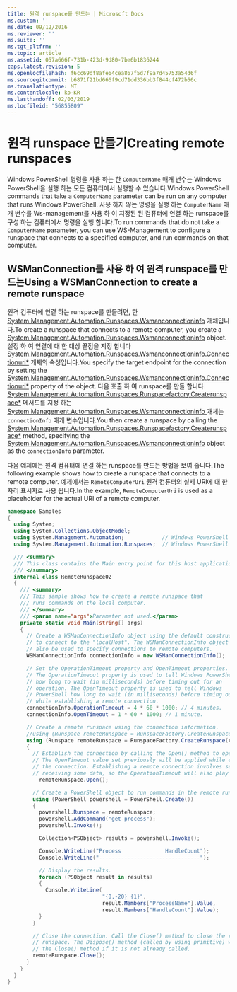 ```yaml
---
title: 원격 runspace를 만드는 | Microsoft Docs
ms.custom: ''
ms.date: 09/12/2016
ms.reviewer: ''
ms.suite: ''
ms.tgt_pltfrm: ''
ms.topic: article
ms.assetid: 057a666f-731b-423d-9d80-7be6b1836244
caps.latest.revision: 5
ms.openlocfilehash: f6cc69df8afe64cea867f5d7f9a7d45753a54d6f
ms.sourcegitcommit: b6871f21bd666f9cd71dd336bb3f844cf472b56c
ms.translationtype: MT
ms.contentlocale: ko-KR
ms.lasthandoff: 02/03/2019
ms.locfileid: "56855809"
---
```

# <a name="creating-remote-runspaces"></a><span data-ttu-id="1ea2d-102">원격 runspace 만들기</span><span class="sxs-lookup"><span data-stu-id="1ea2d-102">Creating remote runspaces</span></span>

<span data-ttu-id="1ea2d-103">Windows PowerShell 명령을 사용 하는 한 `ComputerName` 매개 변수는 Windows PowerShell을 실행 하는 모든 컴퓨터에서 실행할 수 있습니다.</span><span class="sxs-lookup"><span data-stu-id="1ea2d-103">Windows PowerShell commands that take a `ComputerName` parameter can be run on any computer that runs Windows PowerShell.</span></span> <span data-ttu-id="1ea2d-104">사용 하지 않는 명령을 실행 하는 `ComputerName` 매개 변수를 Ws-management를 사용 하 여 지정된 된 컴퓨터에 연결 하는 runspace를 구성 하는 컴퓨터에서 명령을 실행 합니다.</span><span class="sxs-lookup"><span data-stu-id="1ea2d-104">To run commands that do not take a `ComputerName` parameter, you can use WS-Management to configure a runspace that connects to a specified computer, and run commands on that computer.</span></span>

## <a name="using-a-wsmanconnection-to-create-a-remote-runspace"></a><span data-ttu-id="1ea2d-105">WSManConnection를 사용 하 여 원격 runspace를 만드는</span><span class="sxs-lookup"><span data-stu-id="1ea2d-105">Using a WSManConnection to create a remote runspace</span></span>

 <span data-ttu-id="1ea2d-106">원격 컴퓨터에 연결 하는 runspace를 만들려면, 한 [System.Management.Automation.Runspaces.Wsmanconnectioninfo](/dotnet/api/System.Management.Automation.Runspaces.WSManConnectionInfo) 개체입니다.</span><span class="sxs-lookup"><span data-stu-id="1ea2d-106">To create a runspace that connects to a remote computer, you create a [System.Management.Automation.Runspaces.Wsmanconnectioninfo](/dotnet/api/System.Management.Automation.Runspaces.WSManConnectionInfo) object.</span></span> <span data-ttu-id="1ea2d-107">설정 하 여 연결에 대 한 대상 끝점을 지정 합니다 [System.Management.Automation.Runspaces.Wsmanconnectioninfo.Connectionuri\*](/dotnet/api/System.Management.Automation.Runspaces.WSManConnectionInfo.ConnectionUri) 개체의 속성입니다.</span><span class="sxs-lookup"><span data-stu-id="1ea2d-107">You specify the target endpoint for the connection by setting the [System.Management.Automation.Runspaces.Wsmanconnectioninfo.Connectionuri\*](/dotnet/api/System.Management.Automation.Runspaces.WSManConnectionInfo.ConnectionUri) property of the object.</span></span> <span data-ttu-id="1ea2d-108">다음 호출 하 여 runspace를 만들 합니다 [System.Management.Automation.Runspaces.Runspacefactory.Createrunspace\*](/dotnet/api/System.Management.Automation.Runspaces.RunspaceFactory.CreateRunspace) 메서드를 지정 하는 [System.Management.Automation.Runspaces.Wsmanconnectioninfo ](/dotnet/api/System.Management.Automation.Runspaces.WSManConnectionInfo) 개체는 `connectionInfo` 매개 변수입니다.</span><span class="sxs-lookup"><span data-stu-id="1ea2d-108">You then create a runspace by calling the [System.Management.Automation.Runspaces.Runspacefactory.Createrunspace\*](/dotnet/api/System.Management.Automation.Runspaces.RunspaceFactory.CreateRunspace) method, specifying the [System.Management.Automation.Runspaces.Wsmanconnectioninfo](/dotnet/api/System.Management.Automation.Runspaces.WSManConnectionInfo) object as the `connectionInfo` parameter.</span></span>

 <span data-ttu-id="1ea2d-109">다음 예제에는 원격 컴퓨터에 연결 하는 runspace를 만드는 방법을 보여 줍니다.</span><span class="sxs-lookup"><span data-stu-id="1ea2d-109">The following example shows how to create a runspace that connects to a remote computer.</span></span> <span data-ttu-id="1ea2d-110">예제에서는 `RemoteComputerUri` 원격 컴퓨터의 실제 URI에 대 한 자리 표시자로 사용 됩니다.</span><span class="sxs-lookup"><span data-stu-id="1ea2d-110">In the example, `RemoteComputerUri` is used as a placeholder for the actual URI of a remote computer.</span></span>

```csharp
namespace Samples
{
  using System;
  using System.Collections.ObjectModel;
  using System.Management.Automation;            // Windows PowerShell namespace.
  using System.Management.Automation.Runspaces;  // Windows PowerShell namespace.

  /// <summary>
  /// This class contains the Main entry point for this host application.
  /// </summary>
  internal class RemoteRunspace02
  {
    /// <summary>
    /// This sample shows how to create a remote runspace that
    /// runs commands on the local computer.
    /// </summary>
    /// <param name="args">Parameter not used.</param>
    private static void Main(string[] args)
    {
      // Create a WSManConnectionInfo object using the default constructor
      // to connect to the "localHost". The WSManConnectionInfo object can
      // also be used to specify connections to remote computers.
      WSManConnectionInfo connectionInfo = new WSManConnectionInfo();

      // Set the OperationTimeout property and OpenTimeout properties.
      // The OperationTimeout property is used to tell Windows PowerShell
      // how long to wait (in milliseconds) before timing out for an
      // operation. The OpenTimeout property is used to tell Windows
      // PowerShell how long to wait (in milliseconds) before timing out
      // while establishing a remote connection.
      connectionInfo.OperationTimeout = 4 * 60 * 1000; // 4 minutes.
      connectionInfo.OpenTimeout = 1 * 60 * 1000; // 1 minute.

      // Create a remote runspace using the connection information.
      //using (Runspace remoteRunspace = RunspaceFactory.CreateRunspace())
      using (Runspace remoteRunspace = RunspaceFactory.CreateRunspace(connectionInfo))
      {
        // Establish the connection by calling the Open() method to open the runspace.
        // The OpenTimeout value set previously will be applied while establishing
        // the connection. Establishing a remote connection involves sending and
        // receiving some data, so the OperationTimeout will also play a role in this process.
          remoteRunspace.Open();

        // Create a PowerShell object to run commands in the remote runspace.
        using (PowerShell powershell = PowerShell.Create())
        {
          powershell.Runspace = remoteRunspace;
          powershell.AddCommand("get-process");
          powershell.Invoke();

          Collection<PSObject> results = powershell.Invoke();

          Console.WriteLine("Process              HandleCount");
          Console.WriteLine("--------------------------------");

          // Display the results.
          foreach (PSObject result in results)
          {
            Console.WriteLine(
                              "{0,-20} {1}",
                              result.Members["ProcessName"].Value,
                              result.Members["HandleCount"].Value);
          }
        }

        // Close the connection. Call the Close() method to close the remote
        // runspace. The Dispose() method (called by using primitive) will call
        // the Close() method if it is not already called.
        remoteRunspace.Close();
      }
    }
  }
}
```
